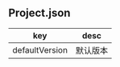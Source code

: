 ## Project.json

| key            | desc     |
| -------------- | -------- |
| defaultVersion | 默认版本 |
